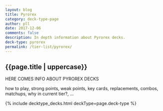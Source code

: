 ```yaml
---
layout: blog
title: Pyrorex
category: deck-type-page
author: pll
date: 2017-12-06
comments: false
description: In depth information about Pyrorex decks.
deck-type: pyrorex
permalink: /tier-list/pyrorex/ 
---
```


<div class="section">
    <h2>{{page.title | uppercase}}</h2>
    <p>HERE COMES INFO ABOUT PYROREX DECKS</p>
    <p>how to play, strong points, weak points, key cards, replacements, combos, matchups, why in current tier?, ...</p>
</div>

{% include decktype_decks.html deckType=page.deck-type %}